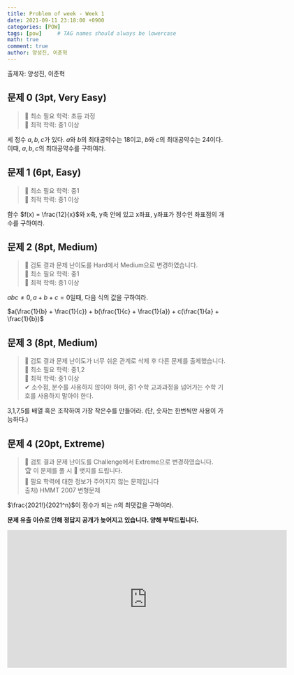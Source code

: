 ```yaml
---
title: Problem of week - Week 1
date: 2021-09-11 23:18:00 +0900
categories: [POW]
tags: [pow]     # TAG names should always be lowercase
math: true
comment: true
author: 양성진, 이준혁
---
```


출제자: 양성진, 이준혁  

## 문제 0 (3pt, Very Easy)

> 📙 최소 필요 학력: 초등 과정  
> 📔 최적 학력: 중1 이상

세 정수 $a, b, c$가 있다. $a$와 $b$의 최대공약수는 18이고, $b$와 $c$의 최대공약수는 24이다. 이때, $a, b, c$의 최대공약수를 구하여라.

## 문제 1 (6pt, Easy)

> 📙 최소 필요 학력: 중1  
> 📔 최적 학력: 중1 이상

함수 $f(x) = \frac{12}{x}$와 x축, y축 안에 있고 x좌표, y좌표가 정수인 좌표점의 개수를 구하여라.

## 문제 2 (8pt, Medium)

> 📣 검토 결과 문제 난이도를 Hard에서 Medium으로 변경하였습니다.  
> 📙 최소 필요 학력: 중1  
> 📔 최적 학력: 중1 이상

$abc \neq 0, a+b+c=0$일때, 다음 식의 값을 구하여라.

$a(\frac{1}{b} + \frac{1}{c}) + b(\frac{1}{c} + \frac{1}{a}) + c(\frac{1}{a} + \frac{1}{b})$

## 문제 3 (8pt, Medium)

> 📣 검토 결과 문제 난이도가 너무 쉬운 관계로 삭제 후 다른 문제를 출제했습니다.  
> 📙 최소 필요 학력: 중1,2   
> 📔 최적 학력: 중1 이상  
> ✔ 소수점, 분수를 사용하지 않아야 하며, 중1 수학 교과과정을 넘어가는 수학 기호를 사용하지 말아야 한다.     

3,1,7,5를 배열 혹은 조작하여 가장 작은수를 만들어라. (단, 숫자는 한번씩만 사용이 가능하다.)

## 문제 4 (20pt, Extreme)

> 📣 검토 결과 문제 난이도를 Challenge에서 Extreme으로 변경하였습니다.  
> 🏆 이 문제를 풀 시 🔢 뱃지를 드립니다.  
> 📙 필요 학력에 대한 정보가 주어지지 않는 문제입니다  
> 출처) HMMT 2007 변형문제

$\frac{2021!}{2021^n}$이 정수가 되는 $n$의 최댓값을 구하여라.

**문제 유출 이슈로 인해 정답지 공개가 늦어지고 있습니다. 양해 부탁드립니다.**

<iframe src="https://docs.google.com/forms/d/e/1FAIpQLSfE6yChjbi4lUS4khGkiIEN_Ymqp97xnTX_qNpoGBmQsUHN2Q/viewform?embedded=true" width="640" height="315" frameborder="0" marginheight="0" marginwidth="0">Loading…</iframe>
